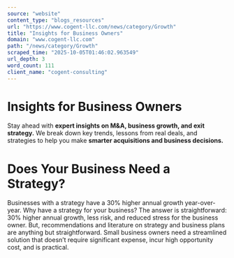 ```yaml
---
source: "website"
content_type: "blogs_resources"
url: "https://www.cogent-llc.com/news/category/Growth"
title: "Insights for Business Owners"
domain: "www.cogent-llc.com"
path: "/news/category/Growth"
scraped_time: "2025-10-05T01:46:02.963549"
url_depth: 3
word_count: 111
client_name: "cogent-consulting"
---
```


# Insights for Business Owners

Stay ahead with **expert insights on M&A, business growth, and exit strategy.** We break down key trends, lessons from real deals, and strategies to help you make **smarter acquisitions and business decisions.**

# Does Your Business Need a Strategy?

Businesses with a strategy have a 30% higher annual growth year-over-year. Why have a strategy for your business? The answer is straightforward: 30% higher annual growth, less risk, and reduced stress for the business owner. But, recommendations and literature on strategy and business plans are anything but straightforward. Small business owners need a streamlined solution that doesn’t require significant expense, incur high opportunity cost, and is practical.